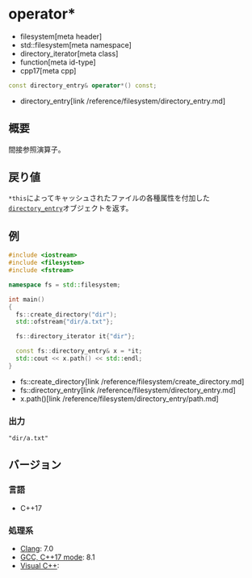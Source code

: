 # operator*
* filesystem[meta header]
* std::filesystem[meta namespace]
* directory_iterator[meta class]
* function[meta id-type]
* cpp17[meta cpp]

```cpp
const directory_entry& operator*() const;
```
* directory_entry[link /reference/filesystem/directory_entry.md]

## 概要
間接参照演算子。


## 戻り値
`*this`によってキャッシュされたファイルの各種属性を付加した[`directory_entry`](/reference/filesystem/directory_entry.md)オブジェクトを返す。


## 例
```cpp example
#include <iostream>
#include <filesystem>
#include <fstream>

namespace fs = std::filesystem;

int main()
{
  fs::create_directory("dir");
  std::ofstream{"dir/a.txt"};

  fs::directory_iterator it{"dir"};

  const fs::directory_entry& x = *it;
  std::cout << x.path() << std::endl;
}
```
* fs::create_directory[link /reference/filesystem/create_directory.md]
* fs::directory_entry[link /reference/filesystem/directory_entry.md]
* x.path()[link /reference/filesystem/directory_entry/path.md]

### 出力
```
"dir/a.txt"
```

## バージョン
### 言語
- C++17

### 処理系
- [Clang](/implementation.md#clang): 7.0
- [GCC, C++17 mode](/implementation.md#gcc): 8.1
- [Visual C++](/implementation.md#visual_cpp):
